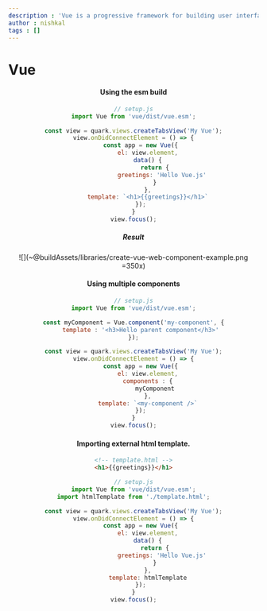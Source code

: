 ```yaml
---
description : 'Vue is a progressive framework for building user interfaces. Examples below describe how you can use Vue.js to create views in your project.'
author : nishkal
tags : []
---
```


# Vue

<Header />

<!-- !!! warning Note
This is not a tutorial of the framework Vue itself, but a tutorial on how to consume Vue.js in a Quark project. To learn more about Vue, read the [official docs from here.](https://vuejs.org/)
!!! -->
<!-- 

#### Using existing API [`(see)`](/references/util.html#util-createvuewebcomponent-name-data-createelement)
```js
// setup.js
const element = quark.util.createVueWebComponent('my-vue-component', {
    data() {
        return {
            greetings: 'Hello Vue.js'
        }
    },
    template : `<h1>{{greetings}}<h1>`
}, true);

const view = quark.views.createTabsView('My Vue', element);
view.focus();
```

##### Result
![](~@buildAssets/libraries/create-vue-web-component-example.png =350x)

#### Importing external html template.
```html
<h1>{{greetings}}</h1>
```

```js
// setup.js
import htmlTemplate from './template.html';

const element = quark.util.createVueWebComponent('my-vue-component', {
    data() {
        return {
            greetings: 'Hello Vue.js'
        }
    },
    template : htmlTemplate
}, true);

const view = quark.views.createTabsView('My Vue', element);
view.focus();
``` -->

#### Using the esm build
```js
// setup.js
import Vue from 'vue/dist/vue.esm';

const view = quark.views.createTabsView('My Vue');
view.onDidConnectElement = () => {
    const app = new Vue({
        el: view.element,
        data() {
            return {
                greetings: 'Hello Vue.js'
            }
        },
        template: `<h1>{{greetings}}</h1>`
    });
}
view.focus();
```

##### Result
![](~@buildAssets/libraries/create-vue-web-component-example.png =350x)

#### Using multiple components
```js
// setup.js
import Vue from 'vue/dist/vue.esm';

const myComponent = Vue.component('my-component', {
    template : '<h3>Hello parent component</h3>'
});

const view = quark.views.createTabsView('My Vue');
view.onDidConnectElement = () => {
    const app = new Vue({
        el: view.element,
        components : {
            myComponent
        },
        template: `<my-component />`
    });
}
view.focus();
```

#### Importing external html template.
```html
<!-- template.html -->
<h1>{{greetings}}</h1>
```

```js
// setup.js
import Vue from 'vue/dist/vue.esm';
import htmlTemplate from './template.html';

const view = quark.views.createTabsView('My Vue');
view.onDidConnectElement = () => {
    const app = new Vue({
        el: view.element,
        data() {
            return {
                greetings: 'Hello Vue.js'
            }
        },
        template: htmlTemplate
    });
}
view.focus();
```